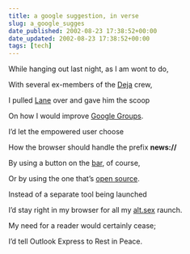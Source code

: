 ```yaml
---
title: a google suggestion, in verse
slug: a_google_sugges
date_published: 2002-08-23 17:38:52+00:00
date_updated: 2002-08-23 17:38:52+00:00
tags: [tech]
---
```

While hanging out last night, as I am wont to do,

With several ex-members of the [Deja](http://www.surf-bits.com/dejanews.html) crew,

I pulled [Lane](http://www.monstro.com) over and gave him the scoop

On how I would improve [Google Groups](http://www.google.com/grphp).

I’d let the empowered user choose

How the browser should handle the prefix **news://**

By using a button on the [bar](http://toolbar.google.com/), of course,

Or by using the one that’s [open source](http://googlebar.mozdev.org/).

Instead of a separate tool being launched

I’d stay right in my browser for all my [alt.sex](news://alt.sex) raunch.

My need for a reader would certainly cease;

I’d tell Outlook Express to Rest in Peace.
